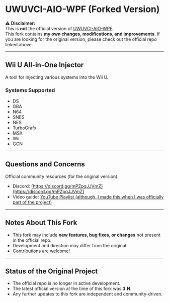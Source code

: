 # UWUVCI-AIO-WPF (Forked Version)

⚠️ **Disclaimer:**  
This is **not** the official version of [UWUVCI-AIO-WPF](https://github.com/stuff-by-3-random-dudes/UWUVCI-AIO-WPF).  
This fork contains **my own changes, modifications, and improvements**. If you are looking for the original version, please check out the official repo linked above.

---

## Wii U All-in-One Injector

A tool for injecting various systems into the Wii U.

### Systems Supported
* DS  
* GBA  
* N64  
* SNES  
* NES  
* TurboGrafx  
* MSX  
* Wii  
* GCN  

---

## Questions and Concerns

Official community resources (for the original version):  
* Discord: [https://discord.gg/mPZpqJJVmZ](https://discord.gg/mPZpqJJVmZ)  
* Video guide: [YouTube Playlist (although, I made this when I was officially part of the project)](https://www.youtube.com/watch?v=1vzD_R-xPx4&list=PLbQMtrmXFIxQ1hpvu9m1th41vsaqnZ2Id)  

---

## Notes About This Fork

* This fork may include **new features, bug fixes, or changes** not present in the official repo.  
* Development and direction may differ from the original.  
* Contributions are welcome!  

---

## Status of the Original Project
* The official repo is no longer in active development.  
* The latest official version at the time of this fork was **3.N**.  
* Any further updates to this fork are independent and community-driven.  
